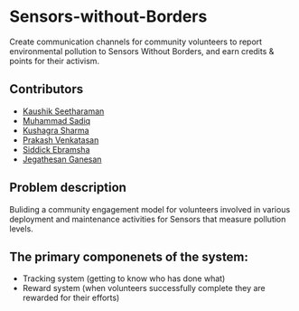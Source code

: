 # Sensors-without-Borders

Create communication channels for community volunteers to report environmental pollution to Sensors Without Borders, and earn credits & points for their activism. 

## Contributors

* [Kaushik Seetharaman](https://github.com/keeppostmekaushik)
* [Muhammad Sadiq](https://github.com/mdsadiq)
* [Kushagra Sharma](https://github.com/kushagra8888)
* [Prakash Venkatasan](https://github.com/prakash14india)
* [Siddick Ebramsha](https://github.com/siddick)
* [Jegathesan Ganesan](https://github.com/jegganesan)

## Problem description

Buliding a community engagement model for volunteers involved in various deployment and maintenance activities for Sensors that measure pollution levels. 

## The primary componenets of the system:

* Tracking system (getting to know who has done what)
* Reward system (when volunteers successfully complete they are rewarded for their efforts)
